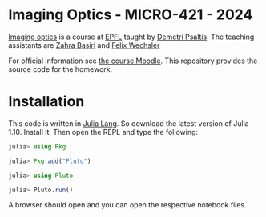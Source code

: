 # Imaging Optics - MICRO-421 - 2024

[Imaging optics](https://edu.epfl.ch/coursebook/fr/imaging-optics-MICRO-421) is a course at [EPFL](https://www.epfl.ch/en/) taught by [Demetri Psaltis](https://people.epfl.ch/demetri.psaltis/?lang=en).
The teaching assistants are [Zahra Basiri](https://people.epfl.ch/zahra.basiri?lang=en) and [Felix Wechsler](https://people.epfl.ch/felix.wechsler)

For official information see [the course Moodle](https://moodle.epfl.ch/).
This repository provides the source code for the homework.


# Installation 
This code is written in [Julia Lang](https://julialang.org/). So download the latest version of Julia 1.10.
Install it. Then open the REPL and type the following:
```julia
julia> using Pkg

julia> Pkg.add("Pluto")

julia> using Pluto

julia> Pluto.run()
```

A browser should open and you can open the respective notebook files.
